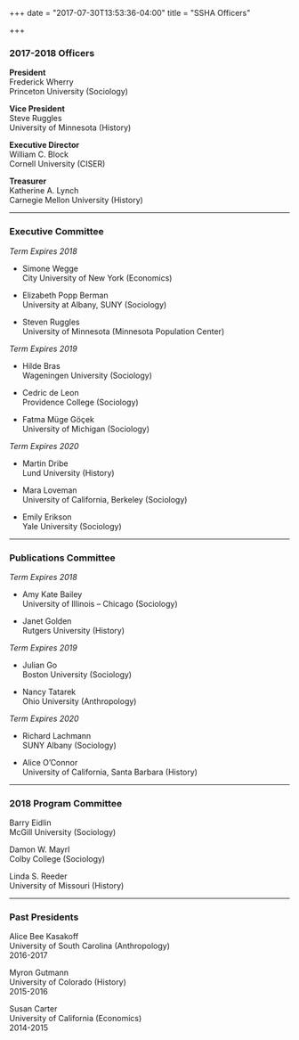 +++
date = "2017-07-30T13:53:36-04:00"
title = "SSHA Officers"

+++

### 2017-2018 Officers

**President**  
Frederick Wherry  
Princeton University (Sociology)  

**Vice President**  
Steve Ruggles  
University of Minnesota (History)  

**Executive Director**  
William C. Block  
Cornell University (CISER)  

**Treasurer**  
Katherine A. Lynch  
Carnegie Mellon University (History)  

----

### Executive Committee

*Term Expires 2018*

- Simone Wegge  
City University of New York (Economics)  

- Elizabeth Popp Berman  
University at Albany, SUNY (Sociology)  

- Steven Ruggles  
University of Minnesota (Minnesota Population Center)  

*Term Expires 2019*

- Hilde Bras  
Wageningen University (Sociology)  

- Cedric de Leon  
Providence College (Sociology)  

- Fatma Müge Göçek  
University of Michigan (Sociology)  

*Term Expires 2020*

- Martin Dribe  
Lund University (History)  

- Mara Loveman  
University of California, Berkeley (Sociology)  

- Emily Erikson  
Yale University (Sociology)  

----

### Publications Committee

*Term Expires 2018*

- Amy Kate Bailey  
University of Illinois – Chicago (Sociology)  

- Janet Golden  
Rutgers University (History)  

*Term Expires 2019*

- Julian Go  
Boston University (Sociology)  

- Nancy Tatarek  
Ohio University (Anthropology)  

*Term Expires 2020*

- Richard Lachmann  
SUNY Albany (Sociology)  

- Alice O’Connor  
University of California, Santa Barbara (History)  

----

### 2018 Program Committee

Barry Eidlin  
McGill University (Sociology)  

Damon W. Mayrl  
Colby College (Sociology)  

Linda S. Reeder  
University of Missouri (History)  

----

### Past Presidents

Alice Bee Kasakoff  
University of South Carolina (Anthropology)  
2016-2017  

Myron Gutmann  
University of Colorado (History)  
2015-2016  

Susan Carter  
University of California (Economics)  
2014-2015  
